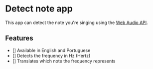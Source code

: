 # Detect note app

This app can detect the note you're singing using the [Web Audio API](https://developer.mozilla.org/en-US/docs/Web/API/Web_Audio_API).

## Features

- [] Available in English and Portuguese
- [] Detects the frequency in Hz (Hertz)
- [] Translates which note the frequency represents